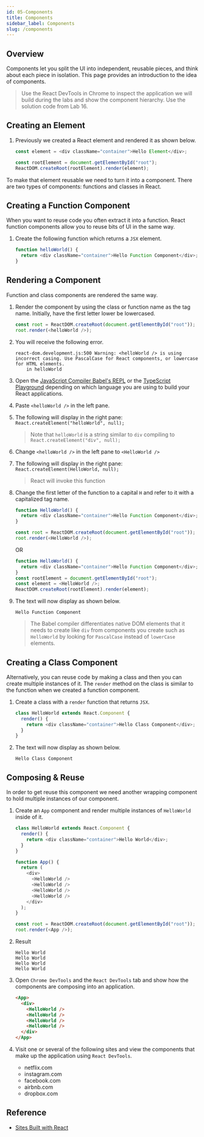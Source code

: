 ```yaml
---
id: 05-Components
title: Components
sidebar_label: Components
slug: /components
---
```


## Overview

Components let you split the UI into independent, reusable pieces, and think about each piece in isolation. This page provides an introduction to the idea of components.

> Use the React DevTools in Chrome to inspect the application we will build during the labs and show the component hierarchy. Use the solution code from Lab 16.

## Creating an Element

1. Previously we created a React element and rendered it as shown below.

   ```js
   const element = <div className="container">Hello Element</div>;

   const rootElement = document.getElementById("root");
   ReactDOM.createRoot(rootElement).render(element);
   ```

To make that element reusable we need to turn it into a component.
There are two types of components: functions and classes in React.

## Creating a Function Component

When you want to reuse code you often extract it into a function. React function components allow you to reuse bits of UI in the same way.

1. Create the following function which returns a `JSX` element.

   ```js
   function helloWorld() {
     return <div className="container">Hello Function Component</div>;
   }
   ```

## Rendering a Component

Function and class components are rendered the same way.

1. Render the component by using the class or function name as the tag name. Initially, have the first letter lower be lowercased.

   ```js
   const root = ReactDOM.createRoot(document.getElementById("root"));
   root.render(<helloWorld />);
   ```

1. You will receive the following error.

   ```
   react-dom.development.js:500 Warning: <helloWorld /> is using incorrect casing. Use PascalCase for React components, or lowercase for HTML elements.
       in helloWorld
   ```

1. Open the [JavaScript Compiler Babel's REPL](https://babeljs.io/repl) or the [TypeScript Playground](https://www.typescriptlang.org/play?#code/Q) depending on which language you are using to build your React applications.
1. Paste `<helloWorld />` in the left pane.
1. The following will display in the right pane: `React.createElement("helloWorld", null);`
   > Note that `helloWorld` is a string similar to `div` compiling to `React.createElement("div", null);`
1. Change `<helloWorld />` in the left pane to `<HelloWorld />`
1. The following will display in the right pane: `React.createElement(HelloWorld, null);`
   > React will invoke this function
1. Change the first letter of the function to a capital `H` and refer to it with a capitalized tag name.

   ```js
   function HelloWorld() {
     return <div className="container">Hello Function Component</div>;
   }

   const root = ReactDOM.createRoot(document.getElementById("root"));
   root.render(<HelloWorld />);
   ```

   OR

   ```js
   function HelloWorld() {
     return <div className="container">Hello Function Component</div>;
   }
   const rootElement = document.getElementById("root");
   const element = <HelloWorld />;
   ReactDOM.createRoot(rootElement).render(element);
   ```

1. The text will now display as shown below.

   ```
   Hello Function Component
   ```

   > The Babel compiler differentiates native DOM elements that it needs to create like `div` from components you create such as `HelloWorld` by looking for `PascalCase` instead of `lowerCase` elements.

## Creating a Class Component

Alternatively, you can reuse code by making a class and then you can create multiple instances of it. The `render` method on the class is similar to the function when we created a function component.

1. Create a class with a `render` function that returns `JSX`.

   ```js
   class HelloWorld extends React.Component {
     render() {
       return <div className="container">Hello Class Component</div>;
     }
   }
   ```

1. The text will now display as shown below.
   ```
   Hello Class Component
   ```

## Composing & Reuse

In order to get reuse this component we need another wrapping component to hold multiple instances of our component.

1. Create an `App` component and render multiple instances of `HelloWorld` inside of it.

   ```js
   class HelloWorld extends React.Component {
     render() {
       return <div className="container">Hello World</div>;
     }
   }

   function App() {
     return (
       <div>
         <HelloWorld />
         <HelloWorld />
         <HelloWorld />
         <HelloWorld />
       </div>
     );
   }

   const root = ReactDOM.createRoot(document.getElementById("root"));
   root.render(<App />);
   ```

2. Result
   ```
   Hello World
   Hello World
   Hello World
   Hello World
   ```
3. Open `Chrome DevTools` and the `React DevTools` tab and show how the components are composing into an application.

   ```html
   <App>
     <div>
       <HelloWorld />
       <HelloWorld />
       <HelloWorld />
       <HelloWorld />
     </div>
   </App>
   ```

4. Visit one or several of the following sites and view the components that make up the application using `React DevTools`.
   - netflix.com
   - instagram.com
   - facebook.com
   - airbnb.com
   - dropbox.com

## Reference

- [Sites Built with React](https://www.quora.com/Which-are-the-top-10-sites-built-with-ReactJS)
